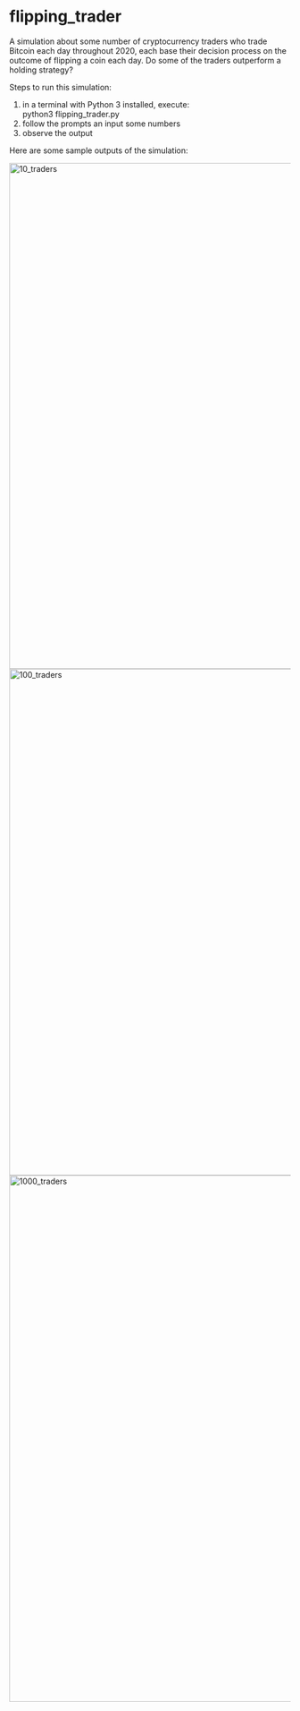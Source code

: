 # flipping_trader
A simulation about some number of cryptocurrency traders who trade Bitcoin each day throughout 2020, each base their decision process on the outcome of flipping a coin each day. Do some of the traders outperform a holding strategy? 

Steps to run this simulation:

  1. in a terminal with Python 3 installed, execute:  
            python3 flipping_trader.py
  2. follow the prompts an input some numbers
  3. observe the output


Here are some sample outputs of the simulation:

<img width="904" alt="10_traders" src="https://user-images.githubusercontent.com/35650788/155052213-67fd976d-a63d-40fe-a14e-9b12aa71ec15.png">

<img width="905" alt="100_traders" src="https://user-images.githubusercontent.com/35650788/155052221-f0b44b1b-8904-4ec5-ad0d-540f74c3d0f5.png">

<img width="941" alt="1000_traders" src="https://user-images.githubusercontent.com/35650788/155052227-d4464b89-4080-4682-b407-c7674b5a92bd.png">
